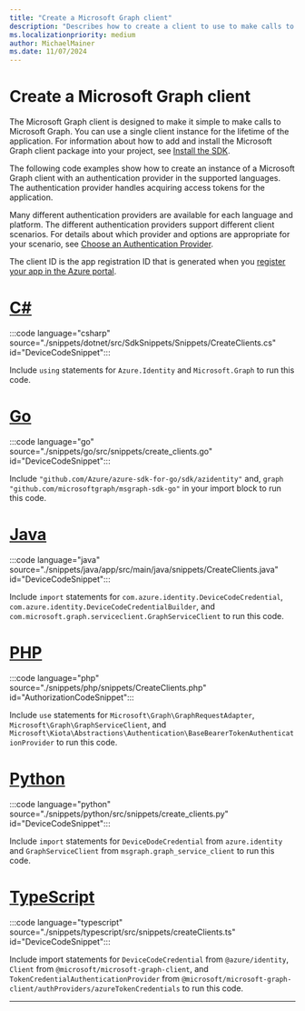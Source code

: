 ```yaml
---
title: "Create a Microsoft Graph client"
description: "Describes how to create a client to use to make calls to Microsoft Graph. Includes how to set up authentication and select a sovereign cloud."
ms.localizationpriority: medium
author: MichaelMainer
ms.date: 11/07/2024
---
```


# Create a Microsoft Graph client

The Microsoft Graph client is designed to make it simple to make calls to Microsoft Graph. You can use a single client instance for the lifetime of the application. For information about how to add and install the Microsoft Graph client package into your project, see  [Install the SDK](sdk-installation.md).

The following code examples show how to create an instance of a Microsoft Graph client with an authentication provider in the supported languages. The authentication provider handles acquiring access tokens for the application. 

Many different authentication providers are available for each language and platform. The different authentication providers support different client scenarios. For details about which provider and options are appropriate for your scenario, see [Choose an Authentication Provider](choose-authentication-providers.md).

The client ID is the app registration ID that is generated when you [register your app in the Azure portal](/graph/auth-register-app-v2).

<!-- markdownlint-disable MD025 MD051 -->

# [C#](#tab/csharp)

:::code language="csharp" source="./snippets/dotnet/src/SdkSnippets/Snippets/CreateClients.cs" id="DeviceCodeSnippet":::

Include `using` statements for  `Azure.Identity` and `Microsoft.Graph` to run this code.

# [Go](#tab/go)

:::code language="go" source="./snippets/go/src/snippets/create_clients.go" id="DeviceCodeSnippet":::

Include `"github.com/Azure/azure-sdk-for-go/sdk/azidentity"` and, `graph "github.com/microsoftgraph/msgraph-sdk-go"` in your import block to run this code.

# [Java](#tab/java)

:::code language="java" source="./snippets/java/app/src/main/java/snippets/CreateClients.java" id="DeviceCodeSnippet":::

Include `import` statements for `com.azure.identity.DeviceCodeCredential`, `com.azure.identity.DeviceCodeCredentialBuilder`, and `com.microsoft.graph.serviceclient.GraphServiceClient` to run this code.

# [PHP](#tab/php)

:::code language="php" source="./snippets/php/snippets/CreateClients.php" id="AuthorizationCodeSnippet":::

Include `use` statements for `Microsoft\Graph\GraphRequestAdapter`, `Microsoft\Graph\GraphServiceClient`, and `Microsoft\Kiota\Abstractions\Authentication\BaseBearerTokenAuthenticationProvider` to run this code.

# [Python](#tab/python)

:::code language="python" source="./snippets/python/src/snippets/create_clients.py" id="DeviceCodeSnippet":::

Include `import` statements for `DeviceDodeCredential` from `azure.identity` and  `GraphServiceClient` from `msgraph.graph_service_client` to run this code.

# [TypeScript](#tab/typescript)

:::code language="typescript" source="./snippets/typescript/src/snippets/createClients.ts" id="DeviceCodeSnippet":::

Include import statements for `DeviceCodeCredential` from `@azure/identity`, `Client` from `@microsoft/microsoft-graph-client`, and `TokenCredentialAuthenticationProvider` from `@microsoft/microsoft-graph-client/authProviders/azureTokenCredentials` to run this code.

---
